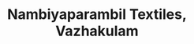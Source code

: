 ---
title: "Nambiyaparambil Textiles, Vazhakulam"
url: /vazhakulam/nambiyaparambil-textiles-vazhakulam/
shop: Kleidung
---